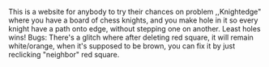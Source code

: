 This is a website for anybody to try their chances on problem ,,Knightedge" where you have a board of chess knights, and you make hole in it so every knight have a path onto edge, without stepping one on another. Least holes wins!
Bugs:
There's a glitch where after deleting red square, it will remain white/orange, when it's supposed to be brown, you can fix it by just reclicking "neighbor" red square.
